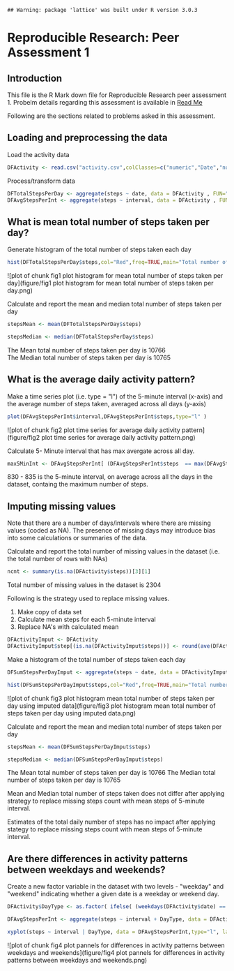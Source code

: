 
```
## Warning: package 'lattice' was built under R version 3.0.3
```


# Reproducible Research: Peer Assessment 1


## Introduction
This file is the R Mark down file for Reproducible Research peer assessment 1. Probelm details regarding this assessment is available in [Read Me]("https://github.com/vinaykk/RepData_PeerAssessment1/blob/master/README.md") 

Following are the sections related to problems asked in this assessment. 

## Loading and preprocessing the data

Load the activity data

```r
DFActivity <- read.csv("activity.csv",colClasses=c("numeric","Date","numeric"))
```
Process/transform data

```r
DFTotalStepsPerDay <- aggregate(steps ~ date, data = DFActivity , FUN="sum")
DFAvgStepsPerInt <- aggregate(steps ~ interval, data = DFActivity , FUN="mean")
```


## What is mean total number of steps taken per day?

Generate histogram of the total number of steps taken each day

```r
hist(DFTotalStepsPerDay$steps,col="Red",freq=TRUE,main="Total number of steps taken each day",xlab="Total Steps")
```

![plot of chunk fig1 plot histogram for mean total number of steps taken per day](figure/fig1 plot histogram for mean total number of steps taken per day.png) 

Calculate and report the mean and median total number of steps taken per day

```r
stepsMean <- mean(DFTotalStepsPerDay$steps)

stepsMedian <- median(DFTotalStepsPerDay$steps)
```

The Mean total number of steps taken per day is 10766    
The Median total number of steps taken per day is 10765

## What is the average daily activity pattern?

Make a time series plot (i.e. type = "l") of the 5-minute interval (x-axis) and the average number of steps taken, averaged across all days (y-axis)


```r
plot(DFAvgStepsPerInt$interval,DFAvgStepsPerInt$steps,type="l" )
```

![plot of chunk fig2 plot time series for average daily activity pattern](figure/fig2 plot time series for average daily activity pattern.png) 

Calculate 5- Minute interval that has max avergate across all day. 

```r
max5MinInt <- DFAvgStepsPerInt[ (DFAvgStepsPerInt$steps  == max(DFAvgStepsPerInt$steps)),]$interval
```

830 - 835 is the 5-minute interval, on average across all the days in the dataset, containg the maximum number of steps.

## Imputing missing values
Note that there are a number of days/intervals where there are missing values (coded as NA). The presence of missing days may introduce bias into some calculations or summaries of the data.

Calculate and report the total number of missing values in the dataset (i.e. the total number of rows with NAs)


```r
ncnt <- summary(is.na(DFActivity$steps))[3][1]
```
Total number of missing values in the dataset is 2304

Following is the strategy used to replace missing values. 
1. Make copy of data set
2. Calculate mean steps for each  5-minute interval 
3. Replace NA's with calculated mean


```r
DFActivityImput <- DFActivity
DFActivityImput$step[(is.na(DFActivityImput$steps))] <- round(ave(DFActivityImput$steps, DFActivityImput$interval, FUN = function(x) mean(x, na.rm=T) )[(is.na(DFActivityImput$steps))])
```

Make a histogram of the total number of steps taken each day

```r
DFSumStepsPerDayImput <- aggregate(steps ~ date, data = DFActivityImput , FUN="sum")

hist(DFSumStepsPerDayImput$steps,col="Red",freq=TRUE,main="Total number of steps taken each day",xlab="Total Steps")
```

![plot of chunk fig3 plot histogram mean total number of steps taken per day using imputed data](figure/fig3 plot histogram mean total number of steps taken per day using imputed data.png) 

Calculate and report the mean and median total number of steps taken per day

```r
stepsMean <- mean(DFSumStepsPerDayImput$steps)

stepsMedian <- median(DFSumStepsPerDayImput$steps)
```

The Mean total number of steps taken per day is 10766
The Median total number of steps taken per day is 10765

Mean and Median total number of steps taken does not differ after applying strategy to replace missing steps count with mean steps of 5-minute interval.

Estimates of the total daily number of steps has no impact after applying stategy to replace missing steps count with mean steps of 5-minute interval. 


## Are there differences in activity patterns between weekdays and weekends?

Create a new factor variable in the dataset with two levels - "weekday" and "weekend" indicating whether a given date is a weekday or weekend day.


```r
DFActivity$DayType <- as.factor( ifelse( (weekdays(DFActivity$date) == "Sunday" | weekdays(DFActivity$date) == "Saturday"),"weekday","weekend" ))

DFAvgStepsPerInt <- aggregate(steps ~ interval + DayType, data = DFActivity , FUN="mean")
```


```r
xyplot(steps ~ interval | DayType, data = DFAvgStepsPerInt,type="l", layout = c(1,2), ylab="Number of Steps", xlab="Interval" )
```

![plot of chunk fig4 plot pannels for differences in activity patterns between weekdays and weekends](figure/fig4 plot pannels for differences in activity patterns between weekdays and weekends.png) 

